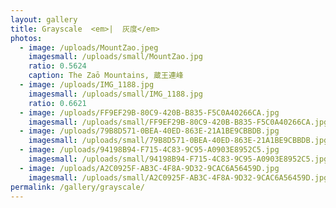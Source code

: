```yaml
---
layout: gallery
title: Grayscale  <em>|  灰度</em>
photos:
  - image: /uploads/MountZao.jpeg
    imagesmall: /uploads/small/MountZao.jpg
    ratio: 0.5624
    caption: The Zaō Mountains, 蔵王連峰
  - image: /uploads/IMG_1188.jpg
    imagesmall: /uploads/small/IMG_1188.jpg
    ratio: 0.6621
  - image: /uploads/FF9EF29B-80C9-420B-B835-F5C0A40266CA.jpg
    imagesmall: /uploads/small/FF9EF29B-80C9-420B-B835-F5C0A40266CA.jpg
  - image: /uploads/79B8D571-0BEA-40ED-863E-21A1BE9CBBDB.jpg
    imagesmall: /uploads/small/79B8D571-0BEA-40ED-863E-21A1BE9CBBDB.jpg
  - image: /uploads/94198B94-F715-4C83-9C95-A0903E8952C5.jpg
    imagesmall: /uploads/small/94198B94-F715-4C83-9C95-A0903E8952C5.jpg
  - image: /uploads/A2C0925F-AB3C-4F8A-9D32-9CAC6A56459D.jpg
    imagesmall: /uploads/small/A2C0925F-AB3C-4F8A-9D32-9CAC6A56459D.jpg
permalink: /gallery/grayscale/
---
```


